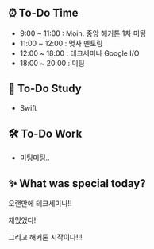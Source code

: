 ## ⏰ To-Do Time

-   9:00 ~ 11:00 : Moin. 중앙 해커톤 1차 미팅
-   11:00 ~ 12:00 : 멋사 멘토링
-   12:00 ~ 18:00 : 테크세미나 Google I/O
-   18:00 ~ 20:00 : 미팅

## 📖 To-Do Study

-   Swift

## 🛠️ To-Do Work

-   미팅미팅..

## ✨ What was special today?

오랜만에 테크세미나!!

재밌었다!

그리고 해커톤 시작이다!!!
